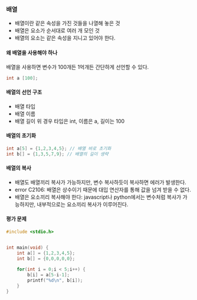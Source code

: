 ### 배열
- 배열이란 같은 속성을 가진 것들을 나열해 놓은 것
- 배열은 요소가 순서대로 여러 개 모인 것
- 배열의 요소는 같은 속성을 지니고 있어야 한다.

#### 왜 배열을 사용해야 하나
배열을 사용하면 변수가 100개든 1억개든 간단하게 선언할 수 있다.
```c
int a [100];
```

#### 배열의 선언 구조
- 배열 타입
- 배열 이름
- 배열 길이
위 경우 타입은 int, 이름은 a, 길이는 100

#### 배열의 초기화
```c
int a[5] = {1,2,3,4,5}; // 배열 바로 초기화
int b[] = {1,3,5,7,9}; // 배열의 길이 생략
```

#### 배열의 복사
- 배열도 배열끼리 복사가 가능하지만, 변수 복사하듯이 복사하면 에러가 발생한다.
- error C2106: 배열은 상수이기 때문에 대입 연산자를 통해 값을 넘겨 받을 수 없다.
- 배열은 요소끼리 복사해야 한다: javascript나 python에서는 변수처럼 복사가 가능하지만, 내부적으로는 요소끼리 복사가 이루어진다.  


#### 평가 문제
```c
#include <stdio.h>


int main(void) {
    int a[] = {1,2,3,4,5};
    int b[] = {0,0,0,0,0};
    
    for(int i = 0;i < 5;i++) {
        b[i] = a[5-i-1];
        printf("%d\n", b[i]);
    }
}
```